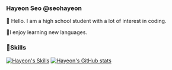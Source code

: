 ### Hayeon Seo @seohayeon

👋 Hello. I am a high school student with a lot of interest in coding.

🚀I enjoy learning new languages.

### 💪Skills





[![Hayeon's Skills](https://github-readme-stats.vercel.app/api/top-langs/?username=seohayeon&langs_count=8&layout=compact)](https://github.com/anuraghazra/github-readme-stats)
[![Hayeon's GitHub stats](https://github-readme-stats.vercel.app/api?username=seohayeon)](https://github.com/anuraghazra/github-readme-stats)
